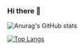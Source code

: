### Hi there 👋

![Anurag's GitHub stats](https://github-readme-stats.vercel.app/api?username=JoaoGabrielVargas&show_icons=true&theme=gotham)

[![Top Langs](https://github-readme-stats.vercel.app/api/top-langs/?username=JoaoGabrielVargas)](https://github.com/anuraghazra/github-readme-stats)
<!--
**JoaoGabrielVargas/JoaoGabrielVargas** is a ✨ _special_ ✨ repository because its `README.md` (this file) appears on your GitHub profile.

Here are some ideas to get you started:

- 🔭 I’m currently working on ...
- 🌱 I’m currently learning ...
- 👯 I’m looking to collaborate on ...
- 🤔 I’m looking for help with ...
- 💬 Ask me about ...
- 📫 How to reach me: ...
- 😄 Pronouns: ...
- ⚡ Fun fact: ...
-->
